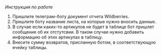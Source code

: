 *Инструкция по работе*

1. Пришлите телеграм-боту документ отчета Wildberries.
2. Пришлите боту название листа, на которые нужно вносить данные.
3. В случае если каких-то артикулов не будет в таблице бот пришлет сообщение об их отстутсвии. В таком случае нужно добавить информацию об этих артикулах в таблицу.
4. Внесите сумму возвратов, присланную ботом, в соответствующую ячейку таблицы.
